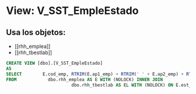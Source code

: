 # View: V_SST_EmpleEstado

## Usa los objetos:
- [[rhh_emplea]]
- [[rhh_tbestlab]]

```sql
CREATE VIEW [dbo].[V_SST_EmpleEstado]
AS
SELECT        E.cod_emp, RTRIM(E.ap1_emp) + RTRIM(' ' + E.ap2_emp) + RTRIM(' ' + E.nom_emp) + ' (' + RTRIM(EL.nom_est) + ')' AS nom_emp
FROM            dbo.rhh_emplea AS E WITH (NOLOCK) INNER JOIN
                         dbo.rhh_tbestlab AS EL WITH (NOLOCK) ON E.est_lab = EL.est_lab

```
